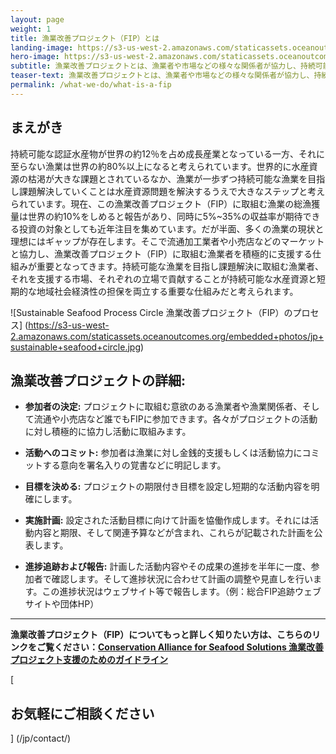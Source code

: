 ```yaml
---
layout: page 
weight: 1
title: 漁業改善プロジェクト（FIP）とは
landing-image: https://s3-us-west-2.amazonaws.com/staticassets.oceanoutcomes.org/rollover+images/testimonials-hover.jpg
hero-image: https://s3-us-west-2.amazonaws.com/staticassets.oceanoutcomes.org/hero+photos/japanese-whatisafip.jpg
subtitle: 漁業改善プロジェクトとは、漁業者や市場などの様々な関係者が協力し、持続可能な漁業を目指し活動するプロジェクトです。
teaser-text: 漁業改善プロジェクトとは、漁業者や市場などの様々な関係者が協力し、持続可能な漁業を目指し活動するプロジェクトです。
permalink: /what-we-do/what-is-a-fip
---
```


<h2>まえがき</h2>

持続可能な認証水産物が世界の約12％を占め成長産業となっている一方、それに至らない漁業は世界の約80%以上になると考えられています。世界的に水産資源の枯渇が大きな課題とされているなか、漁業が一歩ずつ持続可能な漁業を目指し課題解決していくことは水産資源問題を解決するうえで大きなステップと考えられています。現在、この漁業改善プロジェクト（FIP）に取組む漁業の総漁獲量は世界の約10%をしめると報告があり、同時に5%~35%の収益率が期待できる投資の対象としても近年注目を集めています。だが半面、多くの漁業の現状と理想にはギャップが存在します。そこで流通加工業者や小売店などのマーケットと協力し、漁業改善プロジェクト（FIP）に取組む漁業者を積極的に支援する仕組みが重要となってきます。持続可能な漁業を目指し課題解決に取組む漁業者、それを支援する市場、それぞれの立場で貢献することが持続可能な水産資源と短期的な地域社会経済性の担保を両立する重要な仕組みだと考えられます。

![Sustainable Seafood Process Circle 漁業改善プロジェクト（FIP）のプロセス] (https://s3-us-west-2.amazonaws.com/staticassets.oceanoutcomes.org/embedded+photos/jp+sustainable+seafood+circle.jpg)

<h2>漁業改善プロジェクトの詳細:</h2>

* **参加者の決定:** プロジェクトに取組む意欲のある漁業者や漁業関係者、そして流通や小売店など誰でもFIPに参加できます。各々がプロジェクトの活動に対し積極的に協力し活動に取組みます。

* **活動へのコミット:** 参加者は漁業に対し金銭的支援もしくは活動協力にコミットする意向を署名入りの覚書などに明記します。

* **目標を決める:** プロジェクトの期限付き目標を設定し短期的な活動内容を明確にします。

* **実施計画:** 設定された活動目標に向けて計画を恊働作成します。それには活動内容と期限、そして関連予算などが含まれ、これらが記載された計画を公表します。

* **進捗追跡および報告:** 計画した活動内容やその成果の進捗を半年に一度、参加者で確認します。そして進捗状況に合わせて計画の調整や見直しを行います。この進捗状況はウェブサイト等で報告します。（例：総合FIP追跡ウェブサイトや団体HP）

---

**漁業改善プロジェクト（FIP）についてもっと詳しく知りたい方は、こちらのリンクをご覧ください：<a href="https://s3-us-west-2.amazonaws.com/staticassets.oceanoutcomes.org/supporting+documents/jp+documents/JPAllianceFIPGuidelines-FINAL2-10-15.pdf" target="_blank">Conservation Alliance for Seafood Solutions 漁業改善プロジェクト支援のためのガイドライン</a>**

[<h2>お気軽にご相談ください</h2>] (/jp/contact/)
